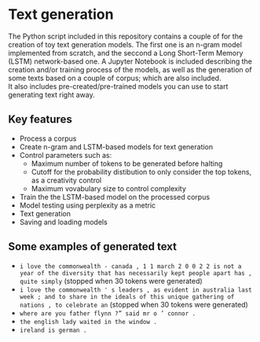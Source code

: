 # Text generation
The Python script included in this repository contains a couple of for the creation of toy text generation models. The first one is an n-gram model implemented from scratch, and the seccond a Long Short-Term Memory (LSTM) network-based one.
A Jupyter Notebook is included describing the creation and/or training process of the models, as well as the generation of some texts based on a couple of corpus; which are also included.  
It also includes pre-created/pre-trained models you can use to start generating text right away. 

## Key features
* Process a corpus
* Create n-gram and LSTM-based models for text generation
* Control parameters such as:
  *  Maximum number of tokens to be generated before halting 
  *  Cutoff for the probability distibution to only consider the top tokens, as a creativity control 
  *  Maximum vovabulary size to control complexity
* Train the the LSTM-based model on the processed corpus
* Model testing using perplexity as a metric
* Text generation
* Saving and loading models

## Some examples of generated text 
* `i love the commonwealth - canada , 1 1 march 2 0 0 2 2 is not a year of the diversity that has necessarily kept people apart has , quite simply` (stopped when 30 tokens were generated)
* `i love the commonwealth ' s leaders , as evident in australia last week ; and to share in the ideals of this unique gathering of nations , to celebrate an` (stopped when 30 tokens were generated)
* `where are you father flynn ?” said mr o ’ connor .`
* `the english lady waited in the window .`
* `ireland is german .`
